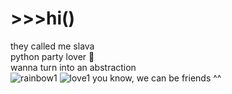 # \>>>hi()
they called me slava  
python party lover 🤍  
wanna turn into an abstraction  
![rainbow1](https://user-images.githubusercontent.com/73784126/120068063-69053900-c087-11eb-8c30-85d86608b309.gif)
![love1](https://user-images.githubusercontent.com/73784126/120068074-81755380-c087-11eb-8358-2f8969ae3def.gif)
you know, we can be friends ^^
